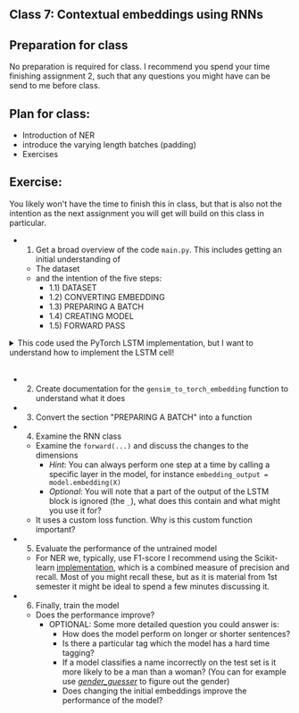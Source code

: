 ## Class 7: Contextual embeddings using RNNs


## Preparation for class

No preparation is required for class. I recommend you spend your time finishing assignment 2, such that any questions you might have can be send to me before class.


## Plan for class:
- Introduction of NER
- introduce the varying length batches (padding)
- Exercises

## Exercise:
You likely won't have the time to finish this in class, but that is also not the intention as the next assignment you will get will build on this class in particular.

- 1) Get a broad overview of the code `main.py`. This includes getting an initial understanding of
  - The dataset
  - and the intention of the five steps:
    - 1.1) DATASET
    - 1.2) CONVERTING EMBEDDING
    - 1.3) PREPARING A BATCH
    - 1.4) CREATING MODEL
    - 1.5) FORWARD PASS


<details>
    <summary>
This code used the PyTorch LSTM implementation, but I want to understand how to implement the LSTM cell!
    </summary>

Wonderful! However, the time doesn't allow for it, but you can take a look at the LSTM implementation [here](https://www.gushiciku.cn/pl/2A03/zh-tw). 
I also tried digging a bit deeper into the LSTM implementation in PyTorch but it is a C++ implementation.

</details>

<br /> 

- 2) Create documentation for the `gensim_to_torch_embedding` function to understand what it does
- 3) Convert the section "PREPARING A BATCH" into a function
- 4) Examine the RNN class
  - Examine the `forward(...)` and discuss the changes to the dimensions
    - *Hint*: You can always perform one step at a time by calling a specific layer in the model, for instance `embedding_output = model.embedding(X)`
    - *Optional*: You will note that a part of the output of the LSTM block is ignored (the `_`), what does this contain and what might you use it for?
  - It uses a custom loss function. Why is this custom function important?
- 5) Evaluate the performance of the untrained model
  - For NER we, typically, use F1-score I recommend using the Scikit-learn [implementation](https://scikit-learn.org/stable/modules/generated/sklearn.metrics.f1_score.html), which is a combined measure of precision and recall. Most of you might recall these, but as it is material from 1st semester it might be ideal to spend a few minutes discussing it.
- 6) Finally, train the model
  - Does the performance improve?
    - OPTIONAL: Some more detailed question you could answer is:
      - How does the model perform on longer or shorter sentences?
      - Is there a particular tag which the model has a hard time tagging?
      - If a model classifies a name incorrectly on the test set is it more likely to be a man than a woman? (You can for example use [*gender_guesser*](https://pypi.org/project/gender-guesser/) to figure out the gender)
      - Does changing the initial embeddings improve the performance of the model?
